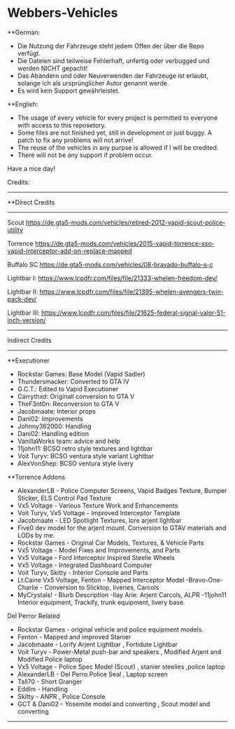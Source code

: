 # Webbers-Vehicles
**German:

- Die Nutzung der Fahrzeuge steht jedem Offen der über die Repo verfügt.
- Die Dateien sind teilweise Fehlerhaft, unfertig oder verbugged und werden NICHT gepacht!
- Das Abändern und oder Neuverwenden der Fahrzeuge ist erlaubt, solange ich als ursprünglicher Autor genannt werde.
- Es wird kein Support gewährleistet.

**English:

- The usage of every vehicle for every project is permitted to everyone with access to this reposetory.
- Some files are not finished yet, still in development or just buggy. A patch to fix any problems will not arrive!
- The reuse of the vehicles in any purpse is allowed if I will be credited.
- There will not be any support if problem occur.

Have a nice day!



Credits:
__________________________________________________________________________________________________

**Direct Credits

__________________________________________________________________________________________________
Scout
https://de.gta5-mods.com/vehicles/retired-2012-vapid-scout-police-utility

Torrence
https://de.gta5-mods.com/vehicles/2015-vapid-torrence-sso-vapid-interceptor-add-on-replace-mapped

Buffalo SC
https://de.gta5-mods.com/vehicles/08-bravado-buffalo-s-c

Lightbar I:
https://www.lcpdfr.com/files/file/21333-whelen-freedom-dev/

Lightbar II:
https://www.lcpdfr.com/files/file/21395-whelen-avengers-twin-pack-dev/

Lightbar III:
https://www.lcpdfr.com/files/file/21625-federal-signal-valor-51-inch-version/

__________________________________________________________________________________________________

Indirect Credits

__________________________________________________________________________________________________

**Executioner

- Rockstar Games: Base Model (Vapid Sadler)
- Thundersmacker: Converted to GTA IV
- G.C.T.: Edited to Vapid Executioner
- Carrythxd: Originall conversion to GTA V
- TheF3nt0n: Reconversion to GTA V
- Jacobmaate: Interior props
- Dani02: Improvements
- Johnny362000: Handling
- Dani02: Handling edition
- VanillaWorks team: advice and help
- 11john11: BCSO retro style textures and lightbar
- Voit Turyv: BCSO ventura style variant Lightbar
- AlexVonShep: BCSO ventura style livery

**Torrence Addons

- AlexanderLB - Police Computer Screens, Vapid Badges Texture, Bumper Sticker, ELS Control Pad Texture
- Vx5 Voltage - Various Texture Work and Enhancements
- Voit Turyv, Vx5 Voltage - Improved Interceptor Template
- Jacobmaate - LED Spotlight Textures, lore arjent lightbar
- Five0 dev model for the arjent mount. Conversion to GTAV materials and LODs by me.
- Rockstar Games - Original Car Models, Textures, & Vehicle Parts
- Vx5 Voltage - Model Fixes and Improvements, and Parts
- Vx5 Voltage - Ford Interceptor Inspired Steelie Wheels
- Vx5 Voltage - Integrated Dashboard Computer
- Voit Turyv, Skitty - Interior Console and Parts
- Lt.Caine Vx5 Voltage, Fenton - Mapped Interceptor Model
-Bravo-One-Charlie - Conversion to Slicktop, liveries, Carcols
- MyCrystals! - Blurb Description
-Ilay Arie: Arjent Carcols, ALPR
-11john11 Interior equipment, Trackify, trunk equipment, livery base.

Del Perror Related

- Rockstar Games - original vehicle and police equipment models.
- Fenton - Mapped and improved Stanier
- Jacobmaate - Lorify Arjent Lightbar , Fortidute Lightbar
- Voit Turyv - Power-Metal push-bar and speakers , Modified Arjent and Modified Police laptop
- Vx5 Voltage - Police Spec Model (Scout) , stanier steelies ,police laptop
- AlexanderLB - Del Perro Police Seal , Laptop screen
- Tall70 - Short Granger
- Eddlm - Handling
- Skitty - ANPR , Police Console
- GCT & Dani02 - Yosemite model and converting , Scout model and converting

__________________________________________________________________________________________________
